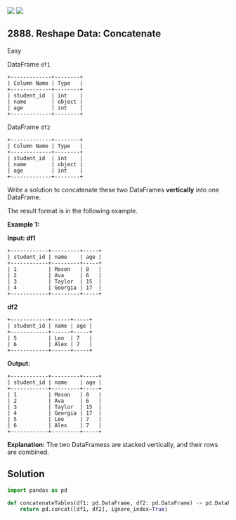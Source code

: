 [![](https://img.shields.io/github/stars/javadev/LeetCode-in-Java?label=Stars&style=flat-square)](https://github.com/javadev/LeetCode-in-Java)
[![](https://img.shields.io/github/forks/javadev/LeetCode-in-Java?label=Fork%20me%20on%20GitHub%20&style=flat-square)](https://github.com/javadev/LeetCode-in-Java/fork)

## 2888\. Reshape Data: Concatenate

Easy

DataFrame `df1` 

    +-------------+--------+ 
    | Column Name | Type   | 
    +-------------+--------+ 
    | student_id  | int    | 
    | name        | object | 
    | age         | int    | 
    +-------------+--------+ 

DataFrame `df2` 
    
    +-------------+--------+ 
    | Column Name | Type   | 
    +-------------+--------+ 
    | student_id  | int    | 
    | name        | object | 
    | age         | int    | 
    +-------------+--------+

Write a solution to concatenate these two DataFrames **vertically** into one DataFrame.

The result format is in the following example.

**Example 1:**

**Input: df1** 

    +------------+---------+-----+ 
    | student_id | name    | age | 
    +------------+---------+-----+ 
    | 1          | Mason   | 8   | 
    | 2          | Ava     | 6   | 
    | 3          | Taylor  | 15  | 
    | 4          | Georgia | 17  | 
    +------------+---------+-----+ 

**df2** 

    +------------+------+-----+ 
    | student_id | name | age | 
    +------------+------+-----+ 
    | 5          | Leo  | 7   | 
    | 6          | Alex | 7   | 
    +------------+------+-----+

**Output:** 

    +------------+---------+-----+ 
    | student_id | name    | age | 
    +------------+---------+-----+ 
    | 1          | Mason   | 8   | 
    | 2          | Ava     | 6   | 
    | 3          | Taylor  | 15  | 
    | 4          | Georgia | 17  | 
    | 5          | Leo     | 7   | 
    | 6          | Alex    | 7   | 
    +------------+---------+-----+

**Explanation:** The two DataFramess are stacked vertically, and their rows are combined.

## Solution

```python
import pandas as pd

def concatenateTables(df1: pd.DataFrame, df2: pd.DataFrame) -> pd.DataFrame:
    return pd.concat([df1, df2], ignore_index=True)
```